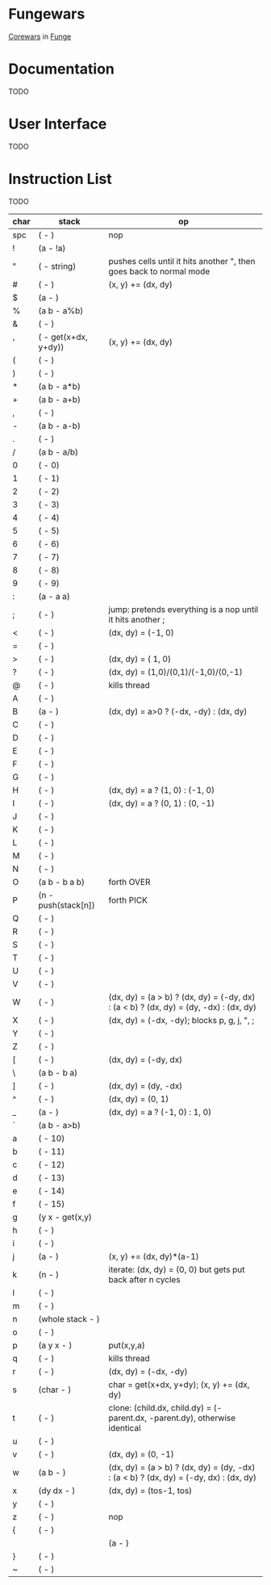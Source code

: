 Fungewars
=========

[Corewars](http://www.corewars.org/) in [Funge](http://quadium.net/funge/spec98.html)

# Documentation

TODO

# User Interface

TODO

# Instruction List

TODO

|char|stack                         |op
|----|------------------------------|----
|spc |( - )							| nop
|!   |(a - !a)						|
|"   |( - string)					| pushes cells until it hits another ", then goes back to normal mode
|#   |( - )							| (x, y) += (dx, dy)
|$   |(a - )						|
|%   |(a b - a%b)					|
|&   |( - )							|
|'   |( - get(x+dx, y+dy))			| (x, y) += (dx, dy)
|(   |( - )							|
|)   |( - )							|
|*   |(a b - a*b)					|
|+   |(a b - a+b)					|
|,   |( - )							|
|-   |(a b - a-b)					|
|.   |( - )							|
|/   |(a b - a/b)					|
|0   |( - 0)						|
|1   |( - 1)						|
|2   |( - 2)						|
|3   |( - 3)						|
|4   |( - 4)						|
|5   |( - 5)						|
|6   |( - 6)						|
|7   |( - 7)						|
|8   |( - 8)						|
|9   |( - 9)						|
|:   |(a - a a)						|
|;   |( - )							| jump: pretends everything is a nop until it hits another ;
|<   |( - )							| (dx, dy) = (-1, 0)
|=   |( - )							|
|>   |( - )							| (dx, dy) = ( 1, 0)
|?   |( - )							| (dx, dy) = (1,0)/(0,1)/(-1,0)/(0,-1)
|@   |( - )							| kills thread
|A   |( - )							|
|B   |(a - )						| (dx, dy) = a>0 ? (-dx, -dy) : (dx, dy)
|C   |( - )							|
|D   |( - )							|
|E   |( - )							|
|F   |( - )							|
|G   |( - )							|
|H   |( - )							| (dx, dy) = a ? (1, 0) : (-1, 0)
|I   |( - )							| (dx, dy) = a ? (0, 1) : (0, -1)
|J   |( - )							|
|K   |( - )							|
|L   |( - )							|
|M   |( - )							|
|N   |( - )							|
|O   |(a b - b a b)					| forth OVER
|P   |(n - push(stack[n])			| forth PICK
|Q   |( - )							|
|R   |( - )							|
|S   |( - )							|
|T   |( - )							|
|U   |( - )							|
|V   |( - )							|
|W   |( - )							| (dx, dy) = (a > b) ? (dx, dy) = (-dy, dx) : (a < b) ? (dx, dy) = (dy, -dx) : (dx, dy)
|X   |( - )							| (dx, dy) = (-dx, -dy); blocks p, g, j, ", ;
|Y   |( - )							|
|Z   |( - )							|
|[   |( - )							| (dx, dy) = (-dy, dx)
|\   |(a b - b a)					|
|]   |( - )							| (dx, dy) = (dy, -dx)
|^   |( - )							| (dx, dy) = (0, 1)
|_   |(a - )						| (dx, dy) = a ? (-1, 0) : 1, 0)
|`   |(a b - a>b)					|
|a   |( - 10)						|
|b   |( - 11)						|
|c   |( - 12)						|
|d   |( - 13)						|
|e   |( - 14)						|
|f   |( - 15)						|
|g   |(y x - get(x,y)				|
|h   |( - )							|
|i   |( - )							|
|j   |(a - )						| (x, y) += (dx, dy)*(a-1)
|k   |(n - )						| iterate: (dx, dy) = (0, 0) but gets put back after n cycles
|l   |( - )							|
|m   |( - )							|
|n   |(whole stack - )				|
|o   |( - )							|
|p   |(a y x - )					| put(x,y,a)
|q   |( - )							| kills thread
|r   |( - )							| (dx, dy) = (-dx, -dy)
|s   |(char - )						| char = get(x+dx, y+dy); (x, y) += (dx, dy)
|t   |( - )							| clone: (child.dx, child.dy) = (-parent.dx, -parent.dy), otherwise identical
|u   |( - )							|
|v   |( - )							| (dx, dy) = (0, -1)
|w   |(a b - )						| (dx, dy) = (a > b) ? (dx, dy) = (dy, -dx) : (a < b) ? (dx, dy) = (-dy, dx) : (dx, dy)
|x   |(dy dx - )					| (dx, dy) = (tos-1, tos)
|y   |( - )							|
|z   |( - )							| nop
|{   |( - )							|
||   |(a - )						| (dx, dy) = a ? (0, -1) : (0, 1)
|}   |( - )							|
|~   |( - )							|
